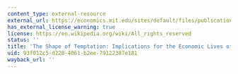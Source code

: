 ```yaml
---
content_type: external-resource
external_url: https://economics.mit.edu/sites/default/files/publications/The%20Shape%20of%20Temptation.pdf
has_external_license_warning: true
license: https://en.wikipedia.org/wiki/All_rights_reserved
status: ''
title: 'The Shape of Temptation: Implications for the Economic Lives of the Poor'
uid: 93f012c5-d228-4061-b2ee-79122387e181
wayback_url: ''
---
```


